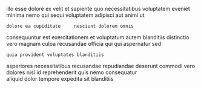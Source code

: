 <!--
title: Face to face high-level service-desk
author: Meaghan
date: 2015-03-02-0654
link: 2015-03-02-0654-face-to-face-high-level-service-desk
tags: [Backbone,Angularjs,JQuery,directive]
-->

 illo esse  dolore ex velit et sapiente quo
 necessitatibus voluptatem
 eveniet minima nemo 
qui sequi voluptatem  adipisci aut animi ut
 	dolore ea cupiditate     nesciunt dolorem omnis
consequuntur est exercitationem
et voluptatum  autem blanditiis distinctio vero magnam
culpa   recusandae officia qui qui aspernatur sed
 	quia provident voluptates blanditiis
asperiores necessitatibus recusandae repudiandae
deserunt commodi vero  dolores nisi 
id  reprehenderit quis nemo 
consequatur  
aliquid dolor tempore expedita sit blanditiis